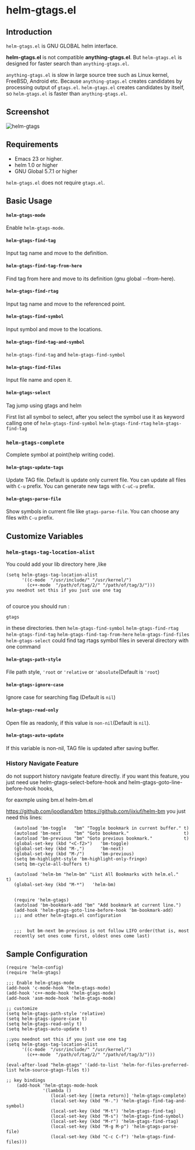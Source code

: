 # helm-gtags.el

## Introduction
`helm-gtags.el` is GNU GLOBAL helm interface.

**helm-gtags.el** is not compatible **anything-gtags.el**.
But `helm-gtags.el` is designed for faster search than `anything-gtags.el`.

`anything-gtags.el` is slow in large source tree such as Linux kernel,
FreeBSD, Android etc. Because `anything-gtags.el` creates candidates
by processing output of `gtags.el`. `helm-gtags.el` creates candidates
by itself, so `helm-gtags.el` is faster than `anything-gtags.el`.


## Screenshot

![helm-gtags](image/helm-gtags.png)


## Requirements
* Emacs 23 or higher.
* helm 1.0 or higher
* GNU Global 5.7.1 or higher

`helm-gtags.el` does not require `gtags.el`.


## Basic Usage

#### `helm-gtags-mode`

Enable `helm-gtags-mode`.

#### `helm-gtags-find-tag`

Input tag name and move to the definition.

#### `helm-gtags-find-tag-from-here`

Find tag from here and move to its definition (gnu global --from-here).

#### `helm-gtags-find-rtag`

Input tag name and move to the referenced point.

#### `helm-gtags-find-symbol`

Input symbol and move to the locations.

#### `helm-gtags-find-tag-and-symbol`

 `helm-gtags-find-tag` and  `helm-gtags-find-symbol`
 
#### `helm-gtags-find-files`

Input file name and open it.

#### `helm-gtags-select`

Tag jump using gtags and helm

First list all symbol to select, after you select the symbol
use it as keyword calling one of
  `helm-gtags-find-symbol`
  `helm-gtags-find-rtag`
  `helm-gtags-find-tag`

### `helm-gtags-complete`

Complete symbol at point(help writing code).

#### `helm-gtags-update-tags`

Update TAG file. Default is update only current file.
You can update all files with `C-u` prefix.
You can generate new tags with `C-uC-u` prefix.

#### `helm-gtags-parse-file`

Show symbols in current file like `gtags-parse-file`. You can choose
any files with `C-u` prefix.

## Customize Variables

### `helm-gtags-tag-location-alist`
You could add your lib directory here ,like
```
(setq helm-gtags-tag-location-alist
      '((c-mode  "/usr/include/" "/usr/kernel/")
        (c++-mode  "/path/of/tag/2/" "/path/of/tag/3/")))
you neednot set this if you just use one tag
        
```
of cource  you should run :
```
gtags
```
in these directories.
then 
  `helm-gtags-find-symbol`
  `helm-gtags-find-rtag`
  `helm-gtags-find-tag`
  `helm-gtags-find-tag-from-here`
  `helm-gtags-find-files`
  `helm-gtags-select`
could find tag rtags symbol files in several directory with one command
#### `helm-gtags-path-style`

File path style, `'root` or `'relative` or `'absolute`(Default is `'root`)

#### `helm-gtags-ignore-case`

Ignore case for searching flag (Default is `nil`)

#### `helm-gtags-read-only`

Open file as readonly, if this value is `non-nil`(Default is `nil`).


#### `helm-gtags-auto-update`

If this variable is non-nil, TAG file is updated after saving buffer.

### History Navigate Feature 
do not support history navigate feature directly.
if you want this feature, you just need use
helm-gtags-select-before-hook and helm-gtags-goto-line-before-hook hooks,

for eaxmple using bm.el helm-bm.el

https://github.com/joodland/bm
https://github.com/jixiuf/helm-bm
you just need this lines:

```elisp
   (autoload 'bm-toggle   "bm" "Toggle bookmark in current buffer." t)
   (autoload 'bm-next     "bm" "Goto bookmark."                     t)
   (autoload 'bm-previous "bm" "Goto previous bookmark."            t)
   (global-set-key (kbd "<C-f2>")   'bm-toggle)
   (global-set-key (kbd "M-,")      'bm-next)
   (global-set-key (kbd "M-/")      'bm-previous)
   (setq bm-highlight-style 'bm-highlight-only-fringe)
   (setq bm-cycle-all-buffers t)
   
   (autoload 'helm-bm "helm-bm" "List All Bookmarks with helm.el."            t)
   (global-set-key (kbd "M-*")   'helm-bm)
   
   
   (require 'helm-gtags)
   (autoload 'bm-bookmark-add "bm" "Add bookmark at current line.")
   (add-hook 'helm-gtags-goto-line-before-hook 'bm-bookmark-add)
   ;;; and other helm-gtags.el configuration
   
   
   ;;;  but bm-next bm-previous is not follow LIFO order(that is, most
   recently set ones come first, oldest ones come last) 
```


## Sample Configuration

```elisp
(require 'helm-config)
(require 'helm-gtags)

;;; Enable helm-gtags-mode
(add-hook 'c-mode-hook 'helm-gtags-mode)
(add-hook 'c++-mode-hook 'helm-gtags-mode)
(add-hook 'asm-mode-hook 'helm-gtags-mode)

;; customize
(setq helm-gtags-path-style 'relative)
(setq helm-gtags-ignore-case t)
(setq helm-gtags-read-only t)
(setq helm-gtags-auto-update t)

;;you neednot set this if you just use one tag
(setq helm-gtags-tag-location-alist
      '((c-mode  "/usr/include/" "/usr/kernel/")
        (c++-mode  "/path/of/tag/2/" "/path/of/tag/3/")))

(eval-after-load "helm-gtags" '(add-to-list 'helm-for-files-preferred-list helm-source-gtags-files t))

;; key bindings
    (add-hook 'helm-gtags-mode-hook
              '(lambda ()
                 (local-set-key [(meta return)] 'helm-gtags-complete)
                 (local-set-key (kbd "M-.") 'helm-gtags-find-tag-and-symbol)
                 (local-set-key (kbd "M-t") 'helm-gtags-find-tag)
                 (local-set-key (kbd "M-s") 'helm-gtags-find-symbol)
                 (local-set-key (kbd "M-r") 'helm-gtags-find-rtag)
                 (local-set-key (kbd "M-g M-p") 'helm-gtags-parse-file)
                 (local-set-key (kbd "C-c C-f") 'helm-gtags-find-files)))
```
